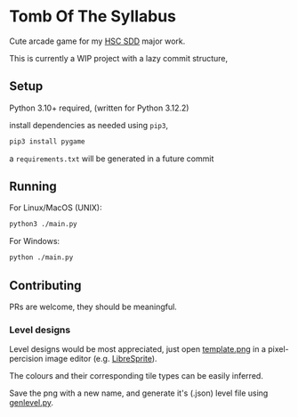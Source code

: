 # Tomb Of The Syllabus
Cute arcade game for my [HSC SDD](https://educationstandards.nsw.edu.au/wps/portal/nesa/11-12/stage-6-learning-areas/tas/software-design-development) major work.



This is currently a WIP project with a lazy commit structure,

## Setup

Python 3.10+ required, (written for Python 3.12.2)

install dependencies as needed using `pip3`, 
```zsh
pip3 install pygame
```

a `requirements.txt` will be generated in a future commit

## Running
For Linux/MacOS (UNIX):
```zsh
python3 ./main.py
```
For Windows:
```zsh
python ./main.py
```


## Contributing

PRs are welcome, they should be meaningful.

### Level designs
Level designs would be most appreciated, just open [template.png](levelSprites/template.png) in a pixel-percision image editor (e.g. [LibreSprite](https://github.com/LibreSprite/LibreSprite)). 

The colours and their corresponding tile types can be easily inferred.

Save the png with a new name, and generate it's (.json) level file using [genlevel.py](genlevel.py).